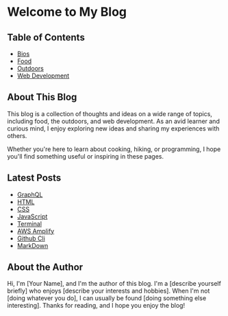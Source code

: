 # Welcome to My Blog

## Table of Contents

- [Bios](./bios/)
- [Food](./food/)
- [Outdoors](./outdoors/)
- [Web Development](./webdev/)

## About This Blog

This blog is a collection of thoughts and ideas on a wide range of topics, including food, the outdoors, and web development. As an avid learner and curious mind, I enjoy exploring new ideas and sharing my experiences with others.

Whether you're here to learn about cooking, hiking, or programming, I hope you'll find something useful or inspiring in these pages.

## Latest Posts

- [GraphQL](./webdev/graphql.md)
- [HTML](./webdev/html.md)
- [CSS](./webdev/css.md)
- [JavaScript](./webdev/javascript.md)
- [Terminal](./webdev/linuxterminal.md)
- [AWS Amplify](./webdev/amplify.md)
- [Github Cli](./webdev/github.md)
- [MarkDown](./webdev/markdown.md)

## About the Author

Hi, I'm [Your Name], and I'm the author of this blog. I'm a [describe yourself briefly] who enjoys [describe your interests and hobbies]. When I'm not [doing whatever you do], I can usually be found [doing something else interesting]. Thanks for reading, and I hope you enjoy the blog!
